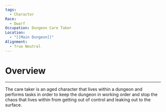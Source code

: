 ```yaml
---
tags:
  - Character
Race:
  - Dwarf
Occupation: Dungeon Care Taker
Location:
  - "[[Main Dungeon]]"
Alignment:
  - True Neutral
---
```

# Overview
---
The care taker is an aged character that lives within a dungeon and performs tasks in order to keep the dungeon in working order and stop the chaos that lives within from getting out of control and leaking out to the surface. 